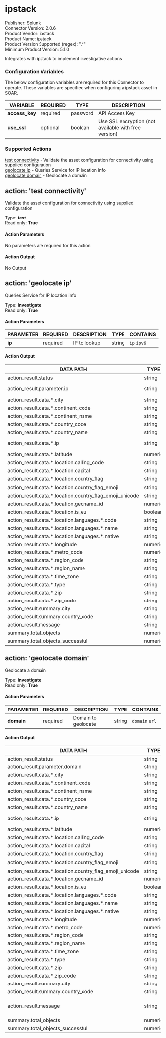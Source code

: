 [comment]: # "Auto-generated SOAR connector documentation"
# ipstack

Publisher: Splunk  
Connector Version: 2.0.6  
Product Vendor: ipstack  
Product Name: ipstack  
Product Version Supported (regex): ".\*"  
Minimum Product Version: 5.1.0  

Integrates with ipstack to implement investigative actions

### Configuration Variables
The below configuration variables are required for this Connector to operate.  These variables are specified when configuring a ipstack asset in SOAR.

VARIABLE | REQUIRED | TYPE | DESCRIPTION
-------- | -------- | ---- | -----------
**access_key** |  required  | password | API Access Key
**use_ssl** |  optional  | boolean | Use SSL encryption (not available with free version)

### Supported Actions  
[test connectivity](#action-test-connectivity) - Validate the asset configuration for connectivity using supplied configuration  
[geolocate ip](#action-geolocate-ip) - Queries Service for IP location info  
[geolocate domain](#action-geolocate-domain) - Geolocate a domain  

## action: 'test connectivity'
Validate the asset configuration for connectivity using supplied configuration

Type: **test**  
Read only: **True**

#### Action Parameters
No parameters are required for this action

#### Action Output
No Output  

## action: 'geolocate ip'
Queries Service for IP location info

Type: **investigate**  
Read only: **True**

#### Action Parameters
PARAMETER | REQUIRED | DESCRIPTION | TYPE | CONTAINS
--------- | -------- | ----------- | ---- | --------
**ip** |  required  | IP to lookup | string |  `ip`  `ipv6` 

#### Action Output
DATA PATH | TYPE | CONTAINS | EXAMPLE VALUES
--------- | ---- | -------- | --------------
action_result.status | string |  |   success  failed 
action_result.parameter.ip | string |  `ip`  `ipv6`  |   192.168.0.10  24a6:205:c00b:98f7:9103:6255:bf6:19d5 
action_result.data.\*.city | string |  |   Mountain View 
action_result.data.\*.continent_code | string |  |   AS 
action_result.data.\*.continent_name | string |  |   Asia 
action_result.data.\*.country_code | string |  |   US 
action_result.data.\*.country_name | string |  |   United States 
action_result.data.\*.ip | string |  `ip`  `ipv6`  |   216.58.100.174  2405:205:c00b:98f7:9103:6255:bf6:19d5 
action_result.data.\*.latitude | numeric |  |   37.4002  23.0013 
action_result.data.\*.location.calling_code | string |  |   91 
action_result.data.\*.location.capital | string |  |   Washington D.C. 
action_result.data.\*.location.country_flag | string |  `url`  |   http://assets.ipstack.com/flags/in.svg 
action_result.data.\*.location.country_flag_emoji | string |  |   🆪🇳 
action_result.data.\*.location.country_flag_emoji_unicode | string |  |   U+1F1EE U+1F1F3 
action_result.data.\*.location.geoname_id | numeric |  |   1270033 
action_result.data.\*.location.is_eu | boolean |  |   True  False 
action_result.data.\*.location.languages.\*.code | string |  |   hi 
action_result.data.\*.location.languages.\*.name | string |  |   English 
action_result.data.\*.location.languages.\*.native | string |  |   हन्दी 
action_result.data.\*.longitude | numeric |  |   -122.0004  72.6007 
action_result.data.\*.metro_code | numeric |  |   800 
action_result.data.\*.region_code | string |  |   CA 
action_result.data.\*.region_name | string |  |   California 
action_result.data.\*.time_zone | string |  |   America/Los_Angeles 
action_result.data.\*.type | string |  |   ipv6 
action_result.data.\*.zip | string |  |   980000 
action_result.data.\*.zip_code | string |  |   94003 
action_result.summary.city | string |  |   Mountain View 
action_result.summary.country_code | string |  |   US 
action_result.message | string |  |   City: Mountain View, Country code: US 
summary.total_objects | numeric |  |   1 
summary.total_objects_successful | numeric |  |   1   

## action: 'geolocate domain'
Geolocate a domain

Type: **investigate**  
Read only: **True**

#### Action Parameters
PARAMETER | REQUIRED | DESCRIPTION | TYPE | CONTAINS
--------- | -------- | ----------- | ---- | --------
**domain** |  required  | Domain to geolocate | string |  `domain`  `url` 

#### Action Output
DATA PATH | TYPE | CONTAINS | EXAMPLE VALUES
--------- | ---- | -------- | --------------
action_result.status | string |  |   success  failed 
action_result.parameter.domain | string |  `domain`  `url`  |   https://test.com  test.com 
action_result.data.\*.city | string |  |   Mountain View 
action_result.data.\*.continent_code | string |  |   NA 
action_result.data.\*.continent_name | string |  |   North America 
action_result.data.\*.country_code | string |  |   US 
action_result.data.\*.country_name | string |  |   United States 
action_result.data.\*.ip | string |  `ip`  `ipv6`  |   192.168.0.4  2607:f8a0:4005:80b::230c 
action_result.data.\*.latitude | numeric |  |   37.4002  37.001 
action_result.data.\*.location.calling_code | string |  |   1 
action_result.data.\*.location.capital | string |  |   Washington D.C. 
action_result.data.\*.location.country_flag | string |  `url`  |   http://path.to.api.com/flags/us.svg 
action_result.data.\*.location.country_flag_emoji | string |  |   🆪🇸 
action_result.data.\*.location.country_flag_emoji_unicode | string |  |   U+1F1FA U+1F1F8 
action_result.data.\*.location.geoname_id | numeric |  |   2964574 
action_result.data.\*.location.is_eu | boolean |  |   True  False 
action_result.data.\*.location.languages.\*.code | string |  |   en 
action_result.data.\*.location.languages.\*.name | string |  |   English 
action_result.data.\*.location.languages.\*.native | string |  |   English 
action_result.data.\*.longitude | numeric |  |   -122.0004  -97.002 
action_result.data.\*.metro_code | numeric |  |   800 
action_result.data.\*.region_code | string |  |   CA 
action_result.data.\*.region_name | string |  |   California 
action_result.data.\*.time_zone | string |  |   America/Los_Angeles 
action_result.data.\*.type | string |  |   ipv6 
action_result.data.\*.zip | string |  |  
action_result.data.\*.zip_code | string |  |   94003 
action_result.summary.city | string |  |   Mountain View 
action_result.summary.country_code | string |  |   US 
action_result.message | string |  |   City: Mountain View, Country code: US  City: None, Country code: US 
summary.total_objects | numeric |  |   1 
summary.total_objects_successful | numeric |  |   1 